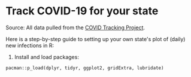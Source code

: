 # Track COVID-19 for your state
Source: All data pulled from the [COVID Tracking Project](https://covidtracking.com).

Here is a step-by-step guide to setting up your own state's plot of (daily) new infections in R:
1. Install and load packages:
```
pacman::p_load(dplyr, tidyr, ggplot2, gridExtra, lubridate)
```
